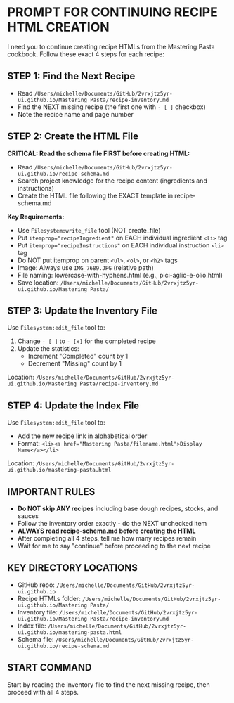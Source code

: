 # PROMPT FOR CONTINUING RECIPE HTML CREATION

I need you to continue creating recipe HTMLs from the Mastering Pasta cookbook. Follow these exact 4 steps for each recipe:

## STEP 1: Find the Next Recipe
- Read `/Users/michelle/Documents/GitHub/2vrxjtz5yr-ui.github.io/Mastering Pasta/recipe-inventory.md`
- Find the NEXT missing recipe (the first one with `- [ ]` checkbox)
- Note the recipe name and page number

## STEP 2: Create the HTML File
**CRITICAL: Read the schema file FIRST before creating HTML:**
- Read `/Users/michelle/Documents/GitHub/2vrxjtz5yr-ui.github.io/recipe-schema.md`
- Search project knowledge for the recipe content (ingredients and instructions)
- Create the HTML file following the EXACT template in recipe-schema.md

**Key Requirements:**
- Use `Filesystem:write_file` tool (NOT create_file)
- Put `itemprop="recipeIngredient"` on EACH individual ingredient `<li>` tag
- Put `itemprop="recipeInstructions"` on EACH individual instruction `<li>` tag
- Do NOT put itemprop on parent `<ul>`, `<ol>`, or `<h2>` tags
- Image: Always use `IMG_7689.JPG` (relative path)
- File naming: lowercase-with-hyphens.html (e.g., pici-aglio-e-olio.html)
- Save location: `/Users/michelle/Documents/GitHub/2vrxjtz5yr-ui.github.io/Mastering Pasta/`

## STEP 3: Update the Inventory File
Use `Filesystem:edit_file` tool to:
1. Change `- [ ]` to `- [x]` for the completed recipe
2. Update the statistics:
   - Increment "Completed" count by 1
   - Decrement "Missing" count by 1
   
Location: `/Users/michelle/Documents/GitHub/2vrxjtz5yr-ui.github.io/Mastering Pasta/recipe-inventory.md`

## STEP 4: Update the Index File
Use `Filesystem:edit_file` tool to:
- Add the new recipe link in alphabetical order
- Format: `<li><a href="Mastering Pasta/filename.html">Display Name</a></li>`

Location: `/Users/michelle/Documents/GitHub/2vrxjtz5yr-ui.github.io/mastering-pasta.html`

## IMPORTANT RULES
- **Do NOT skip ANY recipes** including base dough recipes, stocks, and sauces
- Follow the inventory order exactly - do the NEXT unchecked item
- **ALWAYS read recipe-schema.md before creating the HTML**
- After completing all 4 steps, tell me how many recipes remain
- Wait for me to say "continue" before proceeding to the next recipe

## KEY DIRECTORY LOCATIONS
- GitHub repo: `/Users/michelle/Documents/GitHub/2vrxjtz5yr-ui.github.io`
- Recipe HTMLs folder: `/Users/michelle/Documents/GitHub/2vrxjtz5yr-ui.github.io/Mastering Pasta/`
- Inventory file: `/Users/michelle/Documents/GitHub/2vrxjtz5yr-ui.github.io/Mastering Pasta/recipe-inventory.md`
- Index file: `/Users/michelle/Documents/GitHub/2vrxjtz5yr-ui.github.io/mastering-pasta.html`
- Schema file: `/Users/michelle/Documents/GitHub/2vrxjtz5yr-ui.github.io/recipe-schema.md`

## START COMMAND
Start by reading the inventory file to find the next missing recipe, then proceed with all 4 steps.
